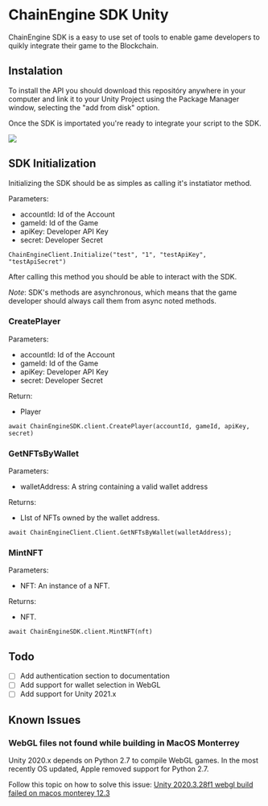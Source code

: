 # ChainEngine SDK Unity

ChainEngine SDK is a easy to use set of tools to enable game developers to quikly integrate their game to the Blockchain.

## Instalation

To install the API you should download this repositóry anywhere in your computer and link it to your Unity Project using the Package Manager window, selecting the "add from disk" option.

Once the SDK is importated you're ready to integrate your script to the SDK.

![](https://i.imgur.com/q5DGkaq.png)


## SDK Initialization

Initializing the SDK should be as simples as calling it's instatiator method.

Parameters:
- accountId: Id of the Account
- gameId: Id of the Game
- apiKey: Developer API Key
- secret: Developer Secret

```ChainEngineClient.Initialize("test", "1", "testApiKey", "testApiSecret")```

After calling this method you should be able to interact with the SDK.

*Note*: SDK's methods are asynchronous, which means that the game developer should always call them from async noted methods.

### CreatePlayer

Parameters:
- accountId: Id of the Account
- gameId: Id of the Game
- apiKey: Developer API Key
- secret: Developer Secret

Return:
- Player 

```await ChainEngineSDK.client.CreatePlayer(accountId, gameId, apiKey, secret)```

### GetNFTsByWallet

Parameters:
- walletAddress: A string containing a valid wallet address

Returns:
- LIst of NFTs owned by the wallet address.

```await ChainEngineClient.Client.GetNFTsByWallet(walletAddress);```

### MintNFT

Parameters:
- NFT: An instance of a NFT.

Returns:
- NFT.

```await ChainEngineSDK.client.MintNFT(nft)```

## Todo

- [ ] Add authentication section to documentation
- [ ] Add support for wallet selection in WebGL
- [ ] Add support for Unity 2021.x

## Known Issues

### WebGL files not found while building in MacOS Monterrey

Unity 2020.x depends on Python 2.7 to compile WebGL games. In the most recently OS updated, Apple removed support for Python 2.7.

Follow this topic on how to solve this issue: [Unity 2020.3.28f1 webgl build failed on macos monterey 12.3](https://answers.unity.com/questions/1893841/unity-2020328f1-webgl-build-failed-on-macos-monter.html)